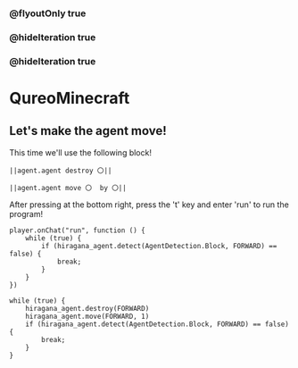 ### @flyoutOnly true
### @hideIteration true
### @hideIteration true
# QureoMinecraft

## Let's make the agent move!

This time we'll use the following block!

``||agent.agent destroy 〇||``

``||agent.agent move 〇  by 〇||``

After pressing [](https://raw.githubusercontent.com/camp-minecraft/TechkidsCampTutorial/master/images/playbutton.png) at the bottom right, press the 't' key and enter 'run' to run the program!

```template
player.onChat("run", function () {
    while (true) {
        if (hiragana_agent.detect(AgentDetection.Block, FORWARD) == false) {
            break;
        }
    }
})
```

```ghost
while (true) {
    hiragana_agent.destroy(FORWARD)
    hiragana_agent.move(FORWARD, 1)
    if (hiragana_agent.detect(AgentDetection.Block, FORWARD) == false) {
        break;
    }
}
```